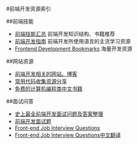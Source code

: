 #前端开发资源索引

##前端技能

- [前端技能汇总](https://github.com/JacksonTian/fks) 前端开发知识结构、书籍推荐
- [前端开发指南](https://github.com/Front-End-Developers-Hunan/Front-End-Develop-Guide) 前端开发所使用语言的主流学习资源
- [Frontend Development Bookmarks](https://github.com/dypsilon/frontend-dev-bookmarks) 海量开发资源

##网站资源

- [前端开发相关的网站、博客](https://github.com/foru17/front-end-collect)
- [常用代码收集资源分享](https://github.com/loopool/labs/docs/jsfront.md)
- [免费的计算机编程类中文书籍](https://github.com/justjavac/free-programming-books-zh_CN)

##面试问答

- [史上最全前端开发面试问题及答案整理](https://github.com/Enolak/Front-end-questions-to-the-interview-stage)
- [前端开发面试题](https://github.com/markyun/My-blog/tree/master/Front-end-Developer-Questions)
- [Front-end Job Interview Questions](https://github.com/h5bp/Front-end-Developer-Interview-Questions)
- [Front-end Job Interview Questions中文翻译](https://github.com/h5bp/Front-end-Developer-Interview-Questions/tree/master/Translations/Chinese)

